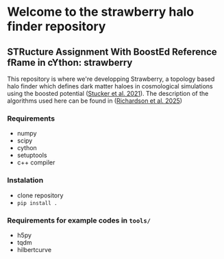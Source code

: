 # Welcome to the strawberry halo finder repository
## STRucture Assignment With BoostEd Reference fRame in cYthon: strawberry
This repository is where we're developping Strawberry, a topology based halo finder which defines dark matter haloes in cosmological simulations using the boosted potential (<a href="https://arxiv.org/abs/2107.13008">Stucker et al. 2021</a>). The description of the algorithms used here can be found in (<a href=https://arxiv.org/abs/2509.11993>Richardson et al. 2025</a>)

### Requirements

- numpy
- scipy
- cython
- setuptools
- c++ compiler

### Instalation

- clone repository
- `pip install .`

### Requirements for example codes in `tools/`

- h5py
- tqdm
- hilbertcurve
